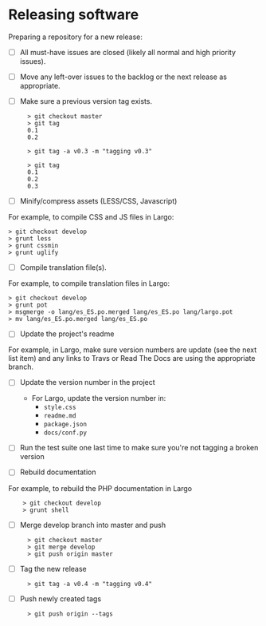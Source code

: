 # Releasing software

Preparing a repository for a new release:

- [ ] All must-have issues are closed (likely all normal and high priority issues).

- [ ] Move any left-over issues to the backlog or the next release as appropriate.

- [ ] Make sure a previous version tag exists.

        > git checkout master
        > git tag
        0.1
        0.2

        > git tag -a v0.3 -m "tagging v0.3"
    
        > git tag
        0.1
        0.2
        0.3

- [ ] Minify/compress assets (LESS/CSS, Javascript)

For example, to compile CSS and JS files in Largo:

    > git checkout develop
    > grunt less
    > grunt cssmin
    > grunt uglify

- [ ] Compile translation file(s).

For example, to compile translation files in Largo:

    > git checkout develop
    > grunt pot
    > msgmerge -o lang/es_ES.po.merged lang/es_ES.po lang/largo.pot
    > mv lang/es_ES.po.merged lang/es_ES.po

- [ ] Update the project's readme

For example, in Largo, make sure version numbers are update (see the next list item) and any links to Travs or Read The Docs are using the appropriate branch.

- [ ] Update the version number in the project

    - For Largo, update the version number in:
        - `style.css`
        - `readme.md`
        - `package.json`
        - `docs/conf.py`

- [ ] Run the test suite one last time to make sure you're not tagging a broken version

- [ ] Rebuild documentation

For example, to rebuild the PHP documentation in Largo

        > git checkout develop
        > grunt shell

- [ ] Merge develop branch into master and push

        > git checkout master
        > git merge develop
        > git push origin master

- [ ] Tag the new release

        > git tag -a v0.4 -m "tagging v0.4"

- [ ] Push newly created tags

        > git push origin --tags
